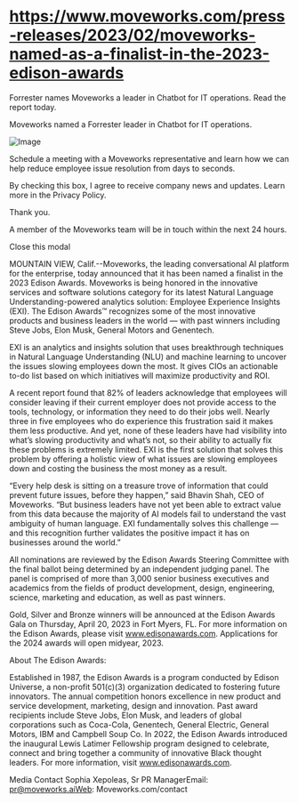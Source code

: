 # https://www.moveworks.com/press-releases/2023/02/moveworks-named-as-a-finalist-in-the-2023-edison-awards

Forrester names Moveworks a leader in Chatbot for IT operations. Read the report today.

Moveworks named a Forrester leader in Chatbot for IT operations. 

![Image](https://www.moveworks.com/hubfs/img/site/qr-demo.png)

Schedule a meeting with a Moveworks representative and learn how we can help reduce employee issue resolution from days to seconds.

By checking this box, I agree to receive company news and updates. Learn more in the Privacy Policy.

Thank you.

A member of the Moveworks team will be in touch within the next 24 hours.



  Close this modal
  


MOUNTAIN VIEW, Calif.--Moveworks, the leading conversational AI platform for the enterprise, today announced that it has been named a finalist in the 2023 Edison Awards. Moveworks is being honored in the innovative services and software solutions category for its latest Natural Language Understanding-powered analytics solution: Employee Experience Insights (EXI). The Edison Awards™ recognizes some of the most innovative products and business leaders in the world — with past winners including Steve Jobs, Elon Musk, General Motors and Genentech.

EXI is an analytics and insights solution that uses breakthrough techniques in Natural Language Understanding (NLU) and machine learning to uncover the issues slowing employees down the most. It gives CIOs an actionable to-do list based on which initiatives will maximize productivity and ROI.

A recent report found that 82% of leaders acknowledge that employees will consider leaving if their current employer does not provide access to the tools, technology, or information they need to do their jobs well. Nearly three in five employees who do experience this frustration said it makes them less productive. And yet, none of these leaders have had visibility into what’s slowing productivity and what’s not, so their ability to actually fix these problems is extremely limited. EXI is the first solution that solves this problem by offering a holistic view of what issues are slowing employees down and costing the business the most money as a result.

“Every help desk is sitting on a treasure trove of information that could prevent future issues, before they happen,” said Bhavin Shah, CEO of Moveworks. “But business leaders have not yet been able to extract value from this data because the majority of AI models fail to understand the vast ambiguity of human language. EXI fundamentally solves this challenge — and this recognition further validates the positive impact it has on businesses around the world.”

All nominations are reviewed by the Edison Awards Steering Committee with the final ballot being determined by an independent judging panel. The panel is comprised of more than 3,000 senior business executives and academics from the fields of product development, design, engineering, science, marketing and education, as well as past winners.

Gold, Silver and Bronze winners will be announced at the Edison Awards Gala on Thursday, April 20, 2023 in Fort Myers, FL. For more information on the Edison Awards, please visit www.edisonawards.com. Applications for the 2024 awards will open midyear, 2023.

About The Edison Awards:

Established in 1987, the Edison Awards is a program conducted by Edison Universe, a non-profit 501(c)(3) organization dedicated to fostering future innovators. The annual competition honors excellence in new product and service development, marketing, design and innovation. Past award recipients include Steve Jobs, Elon Musk, and leaders of global corporations such as Coca-Cola, Genentech, General Electric, General Motors, IBM and Campbell Soup Co. In 2022, the Edison Awards introduced the inaugural Lewis Latimer Fellowship program designed to celebrate, connect and bring together a community of innovative Black thought leaders. For more information, visit www.edisonawards.com.

Media Contact Sophia Xepoleas, Sr PR ManagerEmail: pr@moveworks.aiWeb: Moveworks.com/contact 

